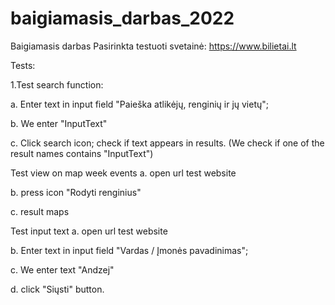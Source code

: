 # baigiamasis_darbas_2022

Baigiamasis darbas Pasirinkta testuoti svetainė: https://www.bilietai.lt

Tests:

1.Test search function:

a. Enter text in input field "Paieška atlikėjų, renginių ir jų vietų";

b. We enter "InputText"

c. Click search icon; check if text appears in results. (We check if one of the result names contains "InputText")

Test view on map week events
a. open url test website

b. press icon "Rodyti renginius"

c. result maps

Test input text
a. open url test website

b. Enter text in input field "Vardas / Įmonės pavadinimas";

c. We enter text "Andzej"

d. click "Siųsti" button.
